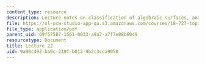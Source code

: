 ```yaml
---
content_type: resource
description: Lecture notes on classification of algebraic surfaces, and moduli.
file: https://ol-ocw-studio-app-qa.s3.amazonaws.com/courses/18-727-topics-in-algebraic-geometry-algebraic-surfaces-spring-2008/9a90c492ba0c219fb0129b2c3cda9950_lect22.pdf
file_type: application/pdf
parent_uid: 69f57587-1561-0033-a9a7-a7f7e08b6049
resourcetype: Document
title: Lecture 22
uid: 9a90c492-ba0c-219f-b012-9b2c3cda9950
---
```

